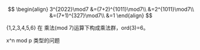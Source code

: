 
$$
\begin{align}
3^{2022}\mod7
&=(7+2)^{1011}\mod7\\
&=2^{1011}\mod7\\
&=(7+1)^{327}\mod7\\
&=1
\end{align}
$$

{1,2,3,4,5,6} 在 乘法(mod 7)运算下构成乘法群，ord(3)=6。

x^n mod p 类型的问题